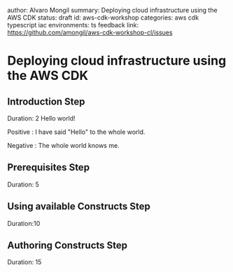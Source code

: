 author: Alvaro Mongil
summary: Deploying cloud infrastructure using the AWS CDK
status: draft
id: aws-cdk-workshop
categories: aws cdk typescript iac
environments: ts
feedback link: https://github.com/amongil/aws-cdk-workshop-cl/issues

# Deploying cloud infrastructure using the AWS CDK

## Introduction Step
Duration: 2
Hello world!

Positive
: I have said "Hello" to the whole world.

Negative
: The whole world knows me.

## Prerequisites Step
Duration: 5

## Using available Constructs Step
Duration:10

## Authoring Constructs Step
Duration: 15
